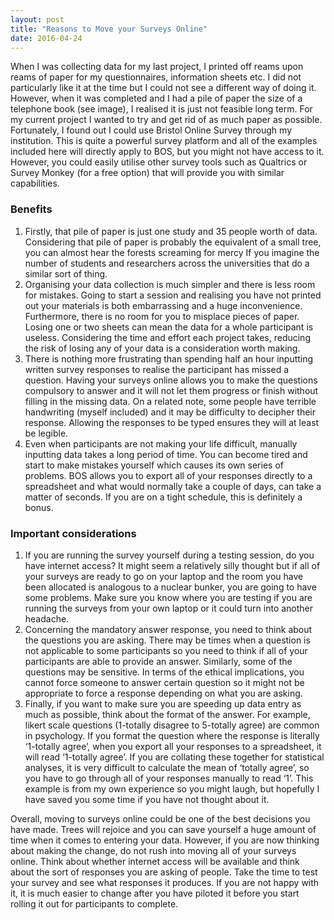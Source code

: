 ```yaml
---
layout: post
title: "Reasons to Move your Surveys Online"
date: 2016-04-24
---
```

When I was collecting data for my last project, I printed off reams upon reams of paper for my questionnaires, information sheets etc. I did not particularly like it at the time but I could not see a different way of doing it. However, when it was completed and I had a pile of paper the size of a telephone book (see image), I realised it is just not feasible long term.
For my current project I wanted to try and get rid of as much paper as possible. Fortunately, I found out I could use Bristol Online Survey through my institution. This is quite a powerful survey platform and all of the examples included here will directly apply to BOS, but you might not have access to it. However, you could easily utilise other survey tools such as Qualtrics or Survey Monkey (for a free option) that will provide you with similar capabilities.

### Benefits

1. Firstly, that pile of paper is just one study and 35 people worth of data. Considering that pile of paper is probably the equivalent of a small tree, you can almost hear the forests screaming for mercy If you imagine the number of students and researchers across the universities that do a similar sort of thing.
2. Organising your data collection is much simpler and there is less room for mistakes. Going to start a session and realising you have not printed out your materials is both embarrassing and a huge inconvenience. Furthermore, there is no room for you to misplace pieces of paper. Losing one or two sheets can mean the data for a whole participant is useless. Considering the time and effort each project takes, reducing the risk of losing any of your data is a consideration worth making.
3. There is nothing more frustrating than spending half an hour inputting written survey responses to realise the participant has missed a question. Having your surveys online allows you to make the questions compulsory to answer and it will not let them progress or finish without filling in the missing data. On a related note, some people have terrible handwriting (myself included) and it may be difficulty to decipher their response. Allowing the responses to be typed ensures they will at least be legible.
4. Even when participants are not making your life difficult, manually inputting data takes a long period of time. You can become tired and start to make mistakes yourself which causes its own series of problems. BOS allows you to export all of your responses directly to a spreadsheet and what would normally take a couple of days, can take a matter of seconds. If you are on a tight schedule, this is definitely a bonus.
 

### Important considerations

1. If you are running the survey yourself during a testing session, do you have internet access? It might seem a relatively silly thought but if all of your surveys are ready to go on your laptop and the room you have been allocated is analogous to a nuclear bunker, you are going to have some problems. Make sure you know where you are testing if you are running the surveys from your own laptop or it could turn into another headache.
2. Concerning the mandatory answer response, you need to think about the questions you are asking. There may be times when a question is not applicable to some participants so you need to think if all of your participants are able to provide an answer. Similarly, some of the questions may be sensitive. In terms of the ethical implications, you cannot force someone to answer certain question so it might not be appropriate to force a response depending on what you are asking.
3. Finally, if you want to make sure you are speeding up data entry as much as possible, think about the format of the answer. For example, likert scale questions (1-totally disagree to 5-totally agree) are common in psychology. If you format the question where the response is literally ‘1-totally agree’, when you export all your responses to a spreadsheet, it will read ‘1-totally agree’. If you are collating these together for statistical analyses, it is very difficult to calculate the mean of ‘totally agree’, so you have to go through all of your responses manually to read ‘1’. This example is from my own experience so you might laugh, but hopefully I have saved you some time if you have not thought about it.
 

Overall, moving to surveys online could be one of the best decisions you have made. Trees will rejoice and you can save yourself a huge amount of time when it comes to entering your data. However, if you are now thinking about making the change, do not rush into moving all of your surveys online. Think about whether internet access will be available and think about the sort of responses you are asking of people. Take the time to test your survey and see what responses it produces. If you are not happy with it, it is much easier to change after you have piloted it before you start rolling it out for participants to complete.
